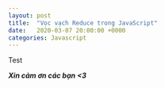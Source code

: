```yaml
---
layout: post
title:  "Vọc vạch Reduce trong JavaScript"
date:   2020-03-07 20:00:00 +0000
categories: Javascript
---
```

Test
 
**_Xin cảm ơn các bạn <3_**


